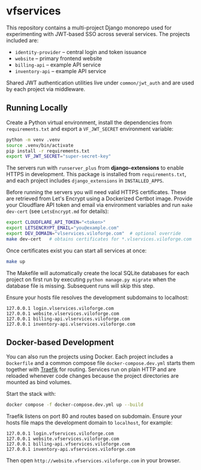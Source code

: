 # vfservices

This repository contains a multi-project Django monorepo used for experimenting
with JWT-based SSO across several services. The projects included are:

- `identity-provider` – central login and token issuance
- `website` – primary frontend website
- `billing-api` – example API service
- `inventory-api` – example API service

Shared JWT authentication utilities live under `common/jwt_auth` and are used by
each project via middleware.

## Running Locally

Create a Python virtual environment, install the dependencies from
`requirements.txt` and export a `VF_JWT_SECRET` environment variable:

```bash
python -m venv .venv
source .venv/bin/activate
pip install -r requirements.txt
export VF_JWT_SECRET="super-secret-key"
```

The servers run with `runserver_plus` from **django-extensions** to enable
HTTPS in development. This package is installed from `requirements.txt`, and
each project includes `django_extensions` in `INSTALLED_APPS`.

Before running the servers you will need valid HTTPS certificates. These are
retrieved from Let's Encrypt using a Dockerized Certbot image. Provide your
Cloudflare API token and email via environment variables and run
`make dev-cert` (see `LetsEncrypt.md` for details):

```bash
export CLOUDFLARE_API_TOKEN="<token>"
export LETSENCRYPT_EMAIL="you@example.com"
export DEV_DOMAIN="vlservices.viloforge.com"  # optional override
make dev-cert   # obtains certificates for *.vlservices.viloforge.com
```

Once certificates exist you can start all services at once:

```bash
make up
```

The Makefile will automatically create the local SQLite databases for each
project on first run by executing `python manage.py migrate` when the database
file is missing. Subsequent runs will skip this step.

Ensure your hosts file resolves the development subdomains to localhost:

```
127.0.0.1 login.vlservices.viloforge.com
127.0.0.1 website.vlservices.viloforge.com
127.0.0.1 billing-api.vlservices.viloforge.com
127.0.0.1 inventory-api.vlservices.viloforge.com
```

## Docker-based Development

You can also run the projects using Docker. Each project includes a `Dockerfile` and a common compose file `docker-compose.dev.yml` starts them together with [Traefik](https://traefik.io) for routing. Services run on plain HTTP and are reloaded whenever code changes because the project directories are mounted as bind volumes.

Start the stack with:

```bash
docker compose -f docker-compose.dev.yml up --build
```

Traefik listens on port 80 and routes based on subdomain. Ensure your hosts file maps the development domain to `localhost`, for example:

```text
127.0.0.1 login.vfservices.viloforge.com
127.0.0.1 website.vfservices.viloforge.com
127.0.0.1 billing-api.vfservices.viloforge.com
127.0.0.1 inventory-api.vfservices.viloforge.com
```

Then open `http://website.vfservices.viloforge.com` in your browser.

